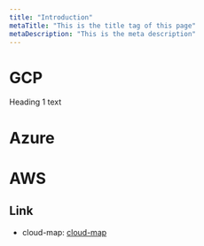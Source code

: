 ```yaml
---
title: "Introduction"
metaTitle: "This is the title tag of this page"
metaDescription: "This is the meta description"
---
```


# GCP
Heading 1 text

# Azure

# AWS


## Link
* cloud-map: [cloud-map](https://github.com/sundoforce/cloud-map)
